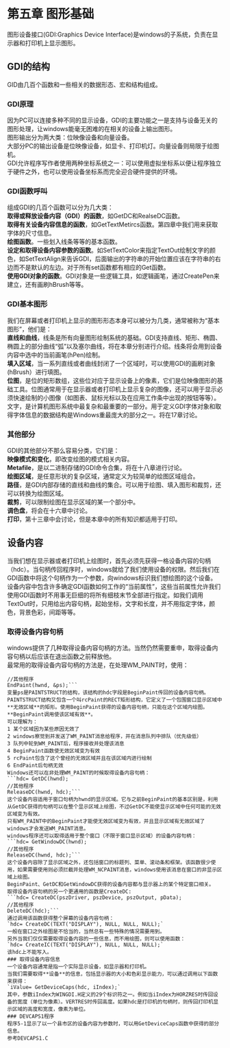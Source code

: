
# 第五章 图形基础
图形设备接口(GDI:Graphics Device Interface)是windows的子系统，负责在显示器和打印机上显示图形。
## GDI的结构
GID由几百个函数和一些相关的数据形态、宏和结构组成。
### GDI原理
因为PC可以连接多种不同的显示设备，GDI的主要功能之一是支持与设备无关的图形处理，让windows能毫无困难的在相关的设备上输出图形。  
图形输出分为两大类：位映像设备和向量设备。  
大部分PC的输出设备是位映像设备，如显卡、打印机灯。向量设备则局限于绘图机。  
GDI允许程序写作者使用两种坐标系统之一：可以使用虚拟坐标系以便让程序独立于硬件之外，也可以使用设备坐标系而完全迎合硬件提供的环境。  
### GDI函数呼叫
组成GDI的几百个函数可以分为几大类：  
**取得或释放设备内容（GDI）的函数**，如GetDC和RealseDC函数。  
**取得有关设备内容信息的函数**，如GetTextMetircs函数。第四章中我们用来获取字体的尺寸信息。  
**绘图函数**。一些划入线条等等的基本函数。  
**设定和取得设备内容参数的函数**。如SetTextColor来指定TextOut绘制文字的颜色，如SetTextAlign来告诉GDI，后面输出的字符串的开始位置应该在字符串的右边而不是默认的左边。对于所有set函数都有相应的Get函数。   
**使用GDI对象的函数**。GDI对象是一些逻辑工具，如逻辑画笔，通过CreatePen来建立，还有画刷hBrush等等。  
### GDI基本图形
我们在屏幕或者打印机上显示的图形形态本身可以被分为几类，通常被称为“基本图形”，他们是：  
**直线和曲线**，线条是所有向量图形绘制系统的基础。GDI支持直线、矩形、椭圆、椭圆上的部分曲线“弧”以及塞尔曲线，将在本章分别进行介绍。线条将会用到设备内容中选中的当前画笔(hPen)绘制。  
**填入区域**，当一系列直线或者曲线封闭了一个区域时，可以使用GDI的画刷对象(hBrush）进行填图。  
**位图**，是位的矩形数组，这些位对应于显示设备上的像素，它们是位映像图形的基础工具。位图通常用于在显示器或者打印机上显示复杂的图像，还可以用于显示必须快速绘制的小图像（如图表、鼠标光标以及在应用工作条中出现的按钮等等）。  
文字，是计算机图形系统中最复杂和最重要的一部分。用于定义GDI字体对象和取得字体信息的数据结构是Windows重最庞大的部分之一。将在17章讨论。
### 其他部分
GDI的其他部分不那么容易分类，它们是：  
**映像模式和变化**，即改变绘图的模式相关内容。  
**Metafile**，是以二进制存储的GDI命令合集，将在十八章进行讨论。  
**绘图区域**，是任意形状的复杂区域，通常定义为较简单的绘图区域组合。  
**路径**，是GDI内部存储的直线和曲线的集合。可以用于绘图、填入图形和裁剪，还可以转换为绘图区域。  
**裁剪**，可以限制绘图在显示区域的某一个部分中。  
**调色盘**，将会在十六章中讨论。  
**打印**，第十三章中会讨论，但是本章中的所有知识都适用于打印。  
## 设备内容
当我们想在显示器或者打印机上绘图时，首先必须先获得一格设备内容的句柄（hdc）。当句柄传回程序时，windows就给了我们使用设备的权限。然后我们在GDI函数中将这个句柄作为一个参数，向windows标识我们想绘图的这个设备。  
设备内容中包含许多确定GDI函数如何工作的“当前属性”，这些当前属性允许我们使用GDI函数时不用事无巨细的将所有细枝末节全部进行指定。如我们调用TextOut时，只用给出内容句柄，起始坐标，文字和长度，并不用指定字体，颜色，背景色彩，间距等等。  
### 取得设备内容句柄
windows提供了几种取得设备内容句柄的方法。当然仍然需要重申，取得设备内容句柄以后应该在退出函数之前释放他。  
最常用的取得设备内容句柄的方法是，在处理WM_PAINT时，使用：  
```hdc= BeginPaint(hwnd,&ps);
//其他程序
EndPaint(hwnd, &ps);```  
变量ps是PAINTSTRUCT的结构，该结构的hdc字段是BeginPaint传回的设备内容句柄。PAINTSTRUCT结构又包含一个叫rcPaint的RECT矩形结构，它定义了一个包围窗口显示区域中**无效区域**的矩形。使用BeginPaint获得的设备内容句柄，只能在这个区域内绘图。**BeginPaint调用使该区域有效**。  
可以理解为：  
1 某个区域因为某些原因无效了  
2 windows察觉到并发送了WM_PAINT消息给程序，并在消息队列中排队（优先级低）  
3 队列中轮到WM_PAINT后，程序接收并处理该消息  
4 BeginPaint函数使无效区域变为有效  
5 rcPaint包含了这个曾经的无效区域并且在该区域内进行绘制  
6 EndPaint后句柄无效  
Windows还可以在非处理WM_PAINT的时候取得设备内容句柄：  
```hdc= GetDC(hwnd);  
//其他程序  
ReleaseDC(hwnd, hdc);```  
这个设备内容适用于窗口句柄为hwnd的显示区域。它与之前BeginPaint的基本区别是，利用从GetDC获得的句柄可以在整个显示区域上绘图，不过GetDC不能使显示区域中任何可能的无效区域变为有效。  
只有WM_PAINT中的BeginPaint才能使无效区域变为有效，并且显示区域有无效区域了windows才会发送WM_PAINT消息。  
windows程序还可以取得适用于整个窗口（不限于窗口显示区域）的设备内容句柄：  
```hdc= GetWindowDC(hwnd);  
//其他程序  
ReleaseDC(hwnd, hdc);```  
这个设备内容除了显示区域之外，还包括窗口的标题列、菜单、滚动条和框架。该函数很少使用，如果需要使用则必须拦截并处理WM_NCPAINT消息，windows使用该消息在窗口的非显示区域上绘图。  
BeginPaint、GetDC和GetWindowDC获得的设备内容都与显示器上的某个特定窗口相关。   
取得设备内容句柄的另一个更通用的函数是CreateDC:  
```hdc= CreateDC(pszDriver, pszDevice, pszOutput, pData);  
//其他程序  
DeleteDC(hdc);```  
通过调用该函数获得整个屏幕的设备内容句柄：  
`hdc= CreateDC(TEXT("DISPLAY"), NULL, NULL, NULL);`  
一般在窗口之外绘图是不恰当的，当然总有一些特殊的情况需要用到。  
另外当我们仅仅需要取得设备内容的一些信息，而不用绘图，则可以使用函数：  
`hdc= CreateIC(TEXT("DISPLAY"), NULL, NULL, NULL);`  
该hdc上不能写入。
### 取得设备内容信息
一个设备内容通常是指一个实际显示设备，如显示器和打印机。  
当我们需要取得**设备**的信息，包括显示器的大小和色彩显示能力，可以通过调用以下函数来获得：  
`iValue= GetDeviceCaps(hdc, iIndex);`  
其中，参数iIndex为WINGDI.H定义的29个标识符之一。例如当iIndex为HORZRES时传回设备的宽度（单位为像素）。VERTRES时传回高度。如果hdc是打印机的句柄时，则传回打印机显示区域的高度和宽度，像素为单位。
### DEVCAPS1程序
程序5-1显示了以一个县市区的设备内容为参数时，可以用GetDeviceCaps函数中获得的部分信息。  
参考DEVCAPS1.C